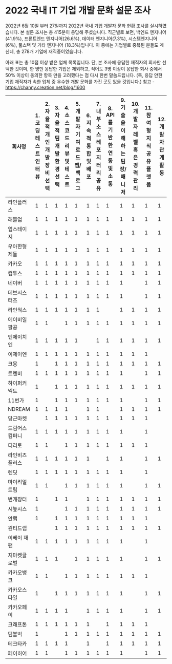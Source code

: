 # 2022 국내 IT 기업 개발 문화 설문 조사
2022년 6월 10일 부터 27일까지 2022년 국내 기업 개발자 문화 현황 조사를 실시하였습니다. 본 설문 조사는 총 415분이 응답해 주셨습니다. 직군별로 보면, 백엔드 엔지니어 (41.9%), 프론트엔드 엔지니어(26.6%), 데이터 엔지니어(7.3%), 시스템엔지니어 (6%), 풀스택 및 기타 엔지니어 (18.3%)입니다. 이 중에는 기업별로 중복된 분들도 계신데, 총 278개 기업에 재직중이었습니다. 

아래 표는 총 10점 이상 받은 업체 목록입니다. 단, 본 조사에 응답한 재직자의 회사만 선택한 것이며, 한 명만 응답한 기업은 제외하고, 적어도 3명 이상이 응답한 회사 중에서 50% 이상이 동의한 항목 만을 고려했다는 점 다시 한번 말씀드립니다. (즉, 응답 안한 기업 재직자가 속한 업체 중 우수한 개발 문화를 가진 곳도 있을 것입니다.) 참고 - https://channy.creation.net/blog/1600

| **회사명** | 1. 코딩테스트 인터뷰 | 2. 자율적 개인 개발 장비   선택 | 3. 자율적 팀 개발 환경 선택 | 4. 소스 코드 리뷰 및 테스트 | 5. 개발자 기여 로드맵/백로그 | 6. 지속적 통합 및 배포 | 7. 내부 소스 레포지터리 공유 | 8. API를 기반한 연동 및 소통 | 9. 기술을 이해하는 팀장/매니저 | 10. 개발자 레벨 혹은 경력 관리 | 11. 참여형 지식 공유 플랫폼 | 12. 개발자 관계 활동 | **총점** |
|---|---|---|---|---|---|---|---|---|---|---|---|---|---|
| 라인플러스 | 1 | 1 | 1 | 1 | 1 | 1 | 1 | 1 | 1 | 1 | 1 | 1 | 12 |
| 래블업 | 1 | 1 | 1 | 1 | 1 | 1 | 1 | 1 | 1 | 1 | 1 | 1 | 12 |
| 업스테이지 | 1 | 1 | 1 | 1 | 1 | 1 | 1 | 1 | 1 | 1 | 1 | 1 | 12 |
| 우아한형제들 | 1 | 1 | 1 | 1 | 1 | 1 | 1 | 1 | 1 | 1 | 1 | 1 | 12 |
| 카카오 | 1 | 1 | 1 | 1 | 1 | 1 | 1 | 1 | 1 | 1 | 1 | 1 | 12 |
| 컴투스 | 1 | 1 | 1 | 1 | 1 | 1 | 1 | 1 | 1 | 1 | 1 | 1 | 12 |
| 네이버 | 1 | 1 | 1 | 1 | 1 | 1 | 1 | 1 | 1 |   | 1 | 1 | 11 |
| 데브시스터즈 | 1 | 1 | 1 | 1 | 1 | 1 | 1 | 1 | 1 |   | 1 | 1 | 11 |
| 라인웍스 | 1 | 1 | 1 | 1 | 1 | 1 | 1 |   | 1 | 1 | 1 | 1 | 11 |
| 에이비일팔공 | 1 | 1 |   | 1 | 1 | 1 | 1 | 1 | 1 | 1 | 1 | 1 | 11 |
| 엔에이치엔 | 1 | 1 | 1 | 1 | 1 |   | 1 | 1 | 1 | 1 | 1 | 1 | 11 |
| 이제이엔 | 1 | 1 | 1 | 1 | 1 | 1 | 1 | 1 | 1 | 1 | 1 |   | 11 |
| 크몽 | 1 |   | 1 | 1 | 1 | 1 | 1 | 1 | 1 | 1 | 1 | 1 | 11 |
| 트렌비 | 1 | 1 | 1 | 1 | 1 | 1 | 1 | 1 | 1 |   | 1 | 1 | 11 |
| 하이퍼커넥트 | 1 |   | 1 | 1 | 1 | 1 | 1 | 1 | 1 | 1 | 1 | 1 | 11 |
| 11번가 | 1 |   | 1 | 1 | 1 | 1 | 1 | 1 | 1 |   | 1 | 1 | 10 |
| NDREAM | 1 | 1 | 1 | 1 |   | 1 | 1 |   | 1 | 1 | 1 | 1 | 10 |
| 당근마켓 |   | 1 | 1 | 1 | 1 | 1 | 1 | 1 | 1 | 1 | 1 |   | 10 |
| 드림어스컴퍼니 | 1 | 1 | 1 | 1 | 1 | 1 | 1 | 1 | 1 |   | 1 |   | 10 |
| 디리토 | 1 | 1 |   | 1 | 1 | 1 | 1 | 1 | 1 | 1 | 1 |   | 10 |
| 라인비즈플러스 | 1 | 1 | 1 | 1 | 1 | 1 |   | 1 | 1 |   | 1 | 1 | 10 |
| 렌딧 | 1 | 1 | 1 | 1 | 1 | 1 | 1 | 1 | 1 |   | 1 |   | 10 |
| 마이리얼트립 | 1 | 1 |   | 1 | 1 | 1 | 1 | 1 | 1 |   | 1 | 1 | 10 |
| 번개장터 | 1 |   | 1 | 1 |   | 1 | 1 | 1 | 1 | 1 | 1 | 1 | 10 |
| 시높시스 | 1 |   |   | 1 | 1 | 1 | 1 | 1 | 1 | 1 | 1 | 1 | 10 |
| 안랩 | 1 |   | 1 | 1 | 1 | 1 | 1 | 1 | 1 | 1 | 1 |   | 10 |
| 원티드랩 |   |   | 1 | 1 | 1 | 1 | 1 | 1 | 1 | 1 | 1 | 1 | 10 |
| 이베이 재팬 | 1 | 1 | 1 | 1 | 1 | 1 | 1 | 1 | 1 |   | 1 |   | 10 |
| 지마켓글로벌 | 1 | 1 | 1 |   | 1 | 1 | 1 | 1 | 1 |   | 1 | 1 | 10 |
| 카카오뱅크 | 1 | 1 |   | 1 | 1 | 1 | 1 | 1 | 1 | 1 | 1 |   | 10 |
| 카카오스타일 | 1 |   | 1 | 1 | 1 | 1 | 1 | 1 | 1 |   | 1 | 1 | 10 |
| 카카오페이 | 1 | 1 | 1 | 1 |   | 1 | 1 | 1 | 1 |   | 1 | 1 | 10 |
| 크래프톤 | 1 | 1 | 1 | 1 | 1 | 1 |   | 1 | 1 | 1 | 1 |   | 10 |
| 텀블벅 | 1 |   |   | 1 | 1 | 1 | 1 | 1 | 1 | 1 | 1 | 1 | 10 |
| 테크타카 | 1 | 1 | 1 | 1 |   | 1 |   | 1 | 1 | 1 | 1 | 1 | 10 |
| 페이히어 | 1 | 1 |   | 1 | 1 | 1 | 1 | 1 | 1 |   | 1 | 1 | 10 |
